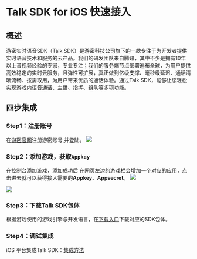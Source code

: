 # Talk SDK for iOS 快速接入

## 概述
游密实时语音SDK（Talk SDK）是游密科技公司旗下的一款专注于为开发者提供实时语音技术和服务的云产品。我们的研发团队来自腾讯，其中不少是拥有10年以上音视频经验的专家，专业专注；我们的服务端节点部署遍布全球，为用户提供高效稳定的实时云服务，且弹性可扩展，真正做到亿级支撑、毫秒级延迟、通话清晰流畅、按需取用，为用户带来优质的通话体验。通过Talk SDK，能够让您轻松实现游戏内语音通话、主播、指挥、组队等多项功能。

## 四步集成

### Step1：注册账号
在[游密官网](https://console.youme.im/user/register)注册游密账号,并登陆。
![](https://youme.im/doc/images/talk_sdk_android_access_1.png)

### Step2：添加游戏，获取`Appkey`
在控制台添加游戏，添加成功后 在网页左边的游戏栏会增加一个对应的应用，点击进去就可以获得接入需要的**Appkey**、**Appsecret**。
![](https://youme.im/doc/images/talk_sdk_android_access_3.png)

![](https://youme.im/doc/images/talk_sdk_android_access_4.png)

### Step3：下载Talk SDK包体
根据游戏使用的游戏引擎与开发语言，在[下载入口](https://www.youme.im/download.php?type=Talk)下载对应的SDK包体。

### Step4：调试集成
iOS 平台集成Talk SDK：[集成方法](TalkIosGuide.php#开发环境集成)
